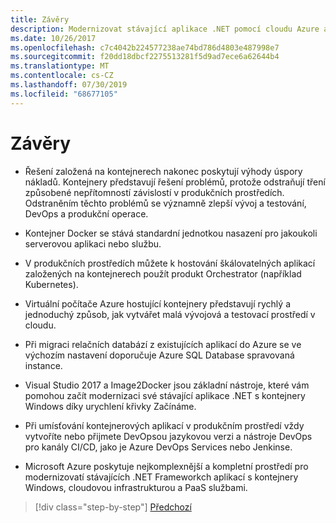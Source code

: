 ```yaml
---
title: Závěry
description: Modernizovat stávající aplikace .NET pomocí cloudu Azure a kontejnerů Windows | přijaté
ms.date: 10/26/2017
ms.openlocfilehash: c7c4042b224577238ae74bd786d4803e487998e7
ms.sourcegitcommit: f20dd18dbcf2275513281f5d9ad7ece6a62644b4
ms.translationtype: MT
ms.contentlocale: cs-CZ
ms.lasthandoff: 07/30/2019
ms.locfileid: "68677105"
---
```

# <a name="conclusions"></a>Závěry

- Řešení založená na kontejnerech nakonec poskytují výhody úspory nákladů. Kontejnery představují řešení problémů, protože odstraňují tření způsobené nepřítomností závislostí v produkčních prostředích. Odstraněním těchto problémů se významně zlepší vývoj a testování, DevOps a produkční operace.

- Kontejner Docker se stává standardní jednotkou nasazení pro jakoukoli serverovou aplikaci nebo službu.

- V produkčních prostředích můžete k hostování škálovatelných aplikací založených na kontejnerech použít produkt Orchestrator (například Kubernetes).

- Virtuální počítače Azure hostující kontejnery představují rychlý a jednoduchý způsob, jak vytvářet malá vývojová a testovací prostředí v cloudu.

- Při migraci relačních databází z existujících aplikací do Azure se ve výchozím nastavení doporučuje Azure SQL Database spravovaná instance.

- Visual Studio 2017 a Image2Docker jsou základní nástroje, které vám pomohou začít modernizaci své stávající aplikace .NET s kontejnery Windows díky urychlení křivky Začínáme.

- Při umísťování kontejnerových aplikací v produkčním prostředí vždy vytvoříte nebo přijmete DevOpsou jazykovou verzi a nástroje DevOps pro kanály CI/CD, jako je Azure DevOps Services nebo Jenkinse.

- Microsoft Azure poskytuje nejkomplexnější a kompletní prostředí pro modernizovatí stávajících .NET Frameworkch aplikací s kontejnery Windows, cloudovou infrastrukturou a PaaS službami.

>[!div class="step-by-step"]
>[Předchozí](walkthroughs-technical-get-started-overview.md)
